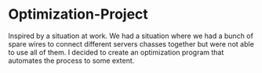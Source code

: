 # Optimization-Project
Inspired by a situation at work. We had a situation where we had a bunch of spare wires to connect different servers chasses together but were not able to use all of them. I decided to create an optimization program that automates the process to some extent.
